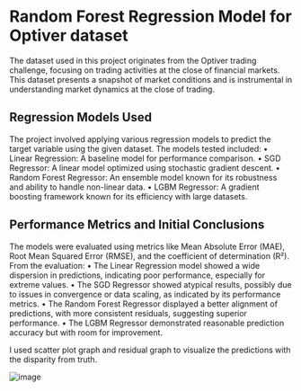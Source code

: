 # Random Forest Regression Model for Optiver dataset
The dataset used in this project originates from the Optiver trading challenge, focusing on trading activities at the close of financial markets. This dataset presents a snapshot of market conditions and is instrumental in understanding market dynamics at the close of trading.

## Regression Models Used
The project involved applying various regression models to predict the target variable using the given dataset. The models tested included:
• Linear Regression: A baseline model for performance comparison.
• SGD Regressor: A linear model optimized using stochastic gradient descent.
• Random Forest Regressor: An ensemble model known for its robustness and ability to handle non-linear data.
• LGBM Regressor: A gradient boosting framework known for its efficiency with large datasets.

## Performance Metrics and Initial Conclusions
The models were evaluated using metrics like Mean Absolute Error (MAE), Root Mean Squared Error (RMSE), and the coefficient of determination (R²). From the evaluation:
• The Linear Regression model showed a wide dispersion in predictions, indicating poor performance, especially for extreme values.
• The SGD Regressor showed atypical results, possibly due to issues in convergence or data scaling, as indicated by its performance metrics.
• The Random Forest Regressor displayed a better alignment of predictions, with more consistent residuals, suggesting superior performance.
• The LGBM Regressor demonstrated reasonable prediction accuracy but with room for improvement.

I used scatter plot graph and residual graph to visualize the predictions with the disparity from truth.

![image](https://github.com/PranavMishra17/Applied-AI-Projects-CS512-UIC/assets/89926012/42ad95ef-2a33-4be7-b0d0-cf7fbb9e523a)



